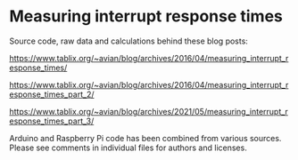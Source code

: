 Measuring interrupt response times
==================================

Source code, raw data and calculations behind these blog posts:

https://www.tablix.org/~avian/blog/archives/2016/04/measuring_interrupt_response_times/

https://www.tablix.org/~avian/blog/archives/2016/04/measuring_interrupt_response_times_part_2/

https://www.tablix.org/~avian/blog/archives/2021/05/measuring_interrupt_response_times_part_3/

Arduino and Raspberry Pi code has been combined from various sources. Please
see comments in individual files for authors and licenses.
